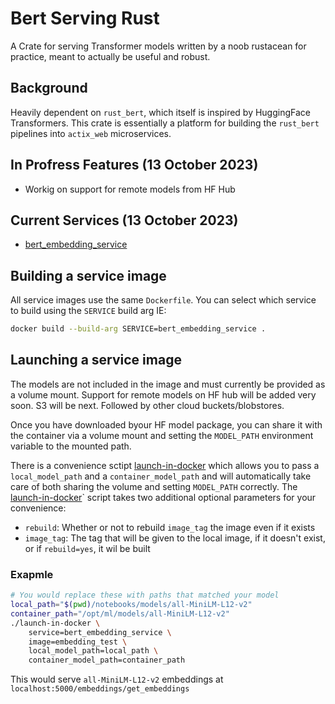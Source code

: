 # Bert Serving Rust
A Crate for serving Transformer models written by a noob rustacean for practice, meant to actually be useful and robust.

## Background
Heavily dependent on `rust_bert`, which itself is inspired by HuggingFace Transformers. This crate is essentially a platform for building the `rust_bert` pipelines into `actix_web` microservices.

## In Profress Features (13 October 2023)
- Workig on support for remote models from HF Hub

## Current Services (13 October 2023)
- [bert_embedding_service](doc/bert_embedding_service.md)

## Building a service image
All service images use the same `Dockerfile`. You can select which service to build using the `SERVICE` build arg IE:
```sh
docker build --build-arg SERVICE=bert_embedding_service .
```

## Launching a service image
The models are not included in the image and must currently be provided as a volume mount. Support for remote models on HF hub will be added very soon. S3 will be next. Followed by other cloud buckets/blobstores.

Once you have downloaded byour HF model package, you can share it with the container via a volume mount and setting the `MODEL_PATH` environment variable to the mounted path.

There is a convenience sctipt [launch-in-docker](launch-in-docker) which allows you to pass a `local_model_path` and a `container_model_path` and will automatically take care of both sharing the volume and setting `MODEL_PATH` correctly. The [launch-in-docker](launch-in-docker)` script takes two additional optional parameters for your convenience:
- `rebuild`: Whether or not to rebuild `image_tag` the image even if it exists
- `image_tag`: The tag that will be given to the local image, if it doesn't exist, or if `rebuild=yes`, it wil be built
### Exapmle
```sh
# You would replace these with paths that matched your model
local_path="$(pwd)/notebooks/models/all-MiniLM-L12-v2"
container_path="/opt/ml/models/all-MiniLM-L12-v2"
./launch-in-docker \
    service=bert_embedding_service \
    image=embedding_test \
    local_model_path=local_path \
    container_model_path=container_path
```
This would serve `all-MiniLM-L12-v2` embeddings at `localhost:5000/embeddings/get_embeddings`